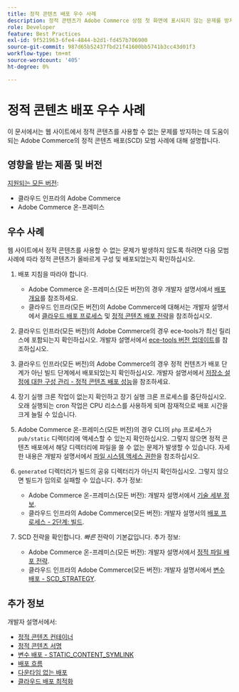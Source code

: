```yaml
---
title: 정적 콘텐츠 배포 우수 사례
description: 정적 콘텐츠가 Adobe Commerce 상점 첫 화면에 표시되지 않는 문제를 방지하는 방법을 알아봅니다.
role: Developer
feature: Best Practices
exl-id: 9f521963-6fe4-4844-b2d1-fd457b706900
source-git-commit: 987d65b52437fbd21f41600bb5741b3cc43d01f3
workflow-type: tm+mt
source-wordcount: '405'
ht-degree: 0%

---
```


# 정적 콘텐츠 배포 우수 사례

이 문서에서는 웹 사이트에서 정적 콘텐츠를 사용할 수 없는 문제를 방지하는 데 도움이 되는 Adobe Commerce의 정적 콘텐츠 배포(SCD) 모범 사례에 대해 설명합니다.

## 영향을 받는 제품 및 버전

[지원되는 모든 버전](../../../release/versions.md):

* 클라우드 인프라의 Adobe Commerce
* Adobe Commerce 온-프레미스

## 우수 사례

웹 사이트에서 정적 콘텐츠를 사용할 수 없는 문제가 발생하지 않도록 하려면 다음 모범 사례에 따라 정적 콘텐츠가 올바르게 구성 및 배포되었는지 확인하십시오.

1. 배포 지침을 따라야 합니다.
   * Adobe Commerce 온-프레미스(모든 버전)의 경우 개발자 설명서에서 [배포 개요](../../../configuration/deployment/overview.md)를 참조하세요.
   * 클라우드 인프라(모든 버전)의 Adobe Commerce에 대해서는 개발자 설명서에서 [클라우드 배포 프로세스](https://experienceleague.adobe.com/ko/docs/commerce-cloud-service/user-guide/develop/deploy/process) 및 [정적 콘텐츠 배포 전략](https://experienceleague.adobe.com/ko/docs/commerce-cloud-service/user-guide/develop/deploy/static-content)을 참조하십시오.

1. 클라우드 인프라(모든 버전)의 Adobe Commerce의 경우 ece-tools가 최신 릴리스에 포함되는지 확인하십시오. 개발자 설명서에서 [ece-tools 버전 업데이트](https://experienceleague.adobe.com/ko/docs/commerce-cloud-service/user-guide/release-notes/ece-tools-package)를 참조하십시오.
1. 클라우드 인프라(모든 버전)의 Adobe Commerce의 경우 정적 컨텐츠가 배포 단계가 아닌 빌드 단계에서 배포되었는지 확인하십시오. 개발자 설명서에서 [저장소 설정에 대한 구성 관리 - 정적 콘텐츠 배포 성능](https://experienceleague.adobe.com/ko/docs/commerce-cloud-service/user-guide/configure-store/store-settings#cloud-confman-scd-over)을 참조하세요.
1. 장기 실행 크론 작업이 없는지 확인하고 장기 실행 크론 프로세스를 중단하십시오. 오래 실행되는 cron 작업은 CPU 리소스를 사용하게 되며 잠재적으로 배포 시간을 크게 늘릴 수 있습니다.
1. Adobe Commerce 온-프레미스(모든 버전)의 경우 CLI의 `php` 프로세스가 `pub/static` 디렉터리에 액세스할 수 있는지 확인하십시오. 그렇지 않으면 정적 콘텐츠 배포에서 해당 디렉터리에 파일을 쓸 수 없는 문제가 발생할 수 있습니다. 자세한 내용은 개발자 설명서에서 [파일 시스템 액세스 권한](https://experienceleague.adobe.com/docs/commerce-operations/configuration-guide/deployment/file-system-permissions.html?lang=ko)을 참조하십시오.
1. `generated` 디렉터리가 빌드의 공유 디렉터리가 아닌지 확인하십시오. 그렇지 않으면 빌드가 임의로 실패할 수 있습니다. 추가 정보:
   * Adobe Commerce 온-프레미스(모든 버전): 개발자 설명서에서 [기술 세부 정보](https://experienceleague.adobe.com/docs/commerce-operations/configuration-guide/deployment/technical-details.html?lang=ko).
   * 클라우드 인프라의 Adobe Commerce(모든 버전): 개발자 설명서의 [배포 프로세스 - 2단계: 빌드](https://experienceleague.adobe.com/ko/docs/commerce-cloud-service/user-guide/develop/deploy/best-practices#cloud-deploy-over-phases-build).

1. SCD 전략을 확인합니다. *빠른* 전략이 기본값입니다. 추가 정보:
   * Adobe Commerce 온-프레미스(모든 버전): 개발자 설명서에서 [정적 파일 배포 전략](https://experienceleague.adobe.com/docs/commerce-operations/configuration-guide/cli/static-view/static-view-file-strategy.html?lang=ko).
   * 클라우드 인프라의 Adobe Commerce(모든 버전): 개발자 설명서에서 [변수 배포 - SCD\_STRATEGY](https://experienceleague.adobe.com/ko/docs/commerce-cloud-service/user-guide/configure/env/stage/variables-deploy#scd_strategy).

## 추가 정보

개발자 설명서에서:

* [정적 콘텐츠 컨테이너](https://developer.adobe.com/commerce/admin-developer/pattern-library/containers/static-content/)
* [정적 콘텐츠 서명](https://experienceleague.adobe.com/docs/commerce-operations/configuration-guide/cache/static-content-signing.html?lang=ko)
* [변수 배포 - STATIC\_CONTENT\_SYMLINK](https://experienceleague.adobe.com/ko/docs/commerce-cloud-service/user-guide/configure/env/stage/variables-deploy#static_content_symlink)
* [배포 흐름](../../../performance/deployment-flow.md)
* [다운타임 없는 배포](https://experienceleague.adobe.com/ko/docs/commerce-cloud-service/user-guide/develop/deploy/reduce-downtime)
* [클라우드 배포 최적화](https://experienceleague.adobe.com/ko/docs/commerce-cloud-service/user-guide/develop/deploy/optimization)
